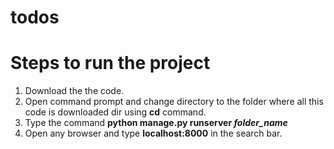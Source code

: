 # todos

# Steps to run the project
  1. Download the the code.
  2. Open command prompt and change directory to the folder where all this code is downloaded dir using <b>cd</b> command.
  3. Type the command <b>python manage.py runserver <i><span>folder_name</span></i></b>
  4. Open any browser and type <b>localhost:8000</b> in the search bar.
